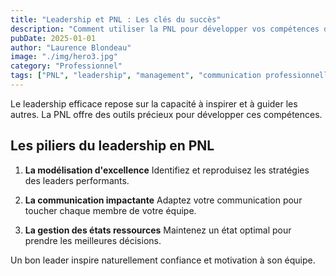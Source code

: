 ```yaml
---
title: "Leadership et PNL : Les clés du succès"
description: "Comment utiliser la PNL pour développer vos compétences de leader et inspirer votre équipe"
pubDate: 2025-01-01
author: "Laurence Blondeau"
image: "./img/hero3.jpg"
category: "Professionnel"
tags: ["PNL", "leadership", "management", "communication professionnelle"]
---
```


Le leadership efficace repose sur la capacité à inspirer et à guider les autres. La PNL offre des outils précieux pour développer ces compétences.

## Les piliers du leadership en PNL

1. **La modélisation d'excellence**
   Identifiez et reproduisez les stratégies des leaders performants.

2. **La communication impactante**
   Adaptez votre communication pour toucher chaque membre de votre équipe.

3. **La gestion des états ressources**
   Maintenez un état optimal pour prendre les meilleures décisions.

Un bon leader inspire naturellement confiance et motivation à son équipe. 